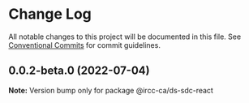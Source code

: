 # Change Log

All notable changes to this project will be documented in this file.
See [Conventional Commits](https://conventionalcommits.org) for commit guidelines.

## 0.0.2-beta.0 (2022-07-04)

**Note:** Version bump only for package @ircc-ca/ds-sdc-react
